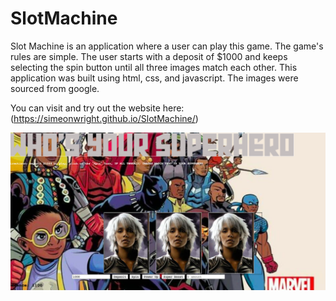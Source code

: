 # SlotMachine
Slot Machine is an application where a user can play this game. The game's rules are simple. The user starts with a deposit of $1000 and keeps selecting the spin button until all three images match each other. This application was built using html, css, and javascript. The images were sourced from google.


You can visit and try out the website here: 
(https://simeonwright.github.io/SlotMachine/)

![Preview of Website](https://github.com/SimeonWright/SlotMachine/blob/main/pictures/previewWebsite.png)
